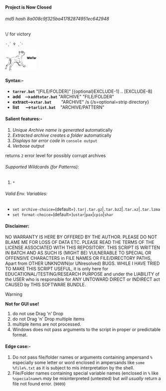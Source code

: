 <B>Project is Now Closed</b>
###### md5 hash 8a008c9f325ba41782874951ec642948<br> 

\\/ for victory 
```
˗ˏˋ ✞ ˎˊ˗
```
<img src="wintar.png" width=100><p>

#### Syntax:-
+ <b>`tarrer.bat`</b> "[FILE/FOLDER]" [{optional}EXCLUDE-1] .. [EXCLUDE-8]<br>
+ <b>add&nbsp; &nbsp;  --\>`addtotar.bat`</b> "ARCHIVE" "FILE/FOLDER"<br>
+ <b>extract--\>`xtar.bat`</b>&nbsp; &nbsp; &nbsp; &nbsp; "ARCHIVE" /s  {/s=optional=strip directory}
+ <b>list&nbsp; &nbsp; &nbsp; --\>`tarlist.bat`</b>&nbsp; &nbsp; "ARCHIVE/PATTERN"

#### Salient features:-
1. <i>Unique Archive name is generated</i> automatically
2. <i>Extracted archive creates a folder</i> automatically
3. <i>Displays tar error code</i> in `console output`
4. <i>Verbose output</i>

returns `2` error level for possibly corrupt archives

###### Supported Wildcards (for Patterns):
1. `*`
###### Valid Env. Variables:

- `set archive-choice=`(default=)`.tar|.tar.gz`|`.tar.bz2`|`.tar.xz`|`.tar.lzma`<br>
- `set format-choice=`(default=)`ustar`|`pax`|`cpio`|`shar`

#### Disclaimer:
NO WARRANTY IS HERE BY OFFERED BY THE AUTHOR. PLEASE DO NOT BLAME ME FOR LOSS OF DATA ETC. PLEASE READ THE TERMS OF THE LICENSE ASSOCIATED WITH THIS REPOSITORY. THIS SCRIPT IS WRITTEN IN BATCH AND AS SUCH IS (MIGHT BE) VULNERABLE TO SPECIAL OR OFFENSIVE CHARACTERS in FILE NAMES OR FILE/DIRECTORY PATHS, Apart from OTHER UNKNOWN(or UNresolved) BUGS. WHILE I HAVE TRIED TO MAKE THIS SCRIPT USEFUL, it is only here for EDUCATIONAL/TESTING/RESEARCH PURPOSE and under the LIABILITY of the USER who is responsible for ANY UNTOWARD DIRECT or INDIRECT act CAUSED by THIS SOFTWARE BUNDLE.

>[!WARNING]
> <b>Not for GUI use!</b>
>1. do not use Drag 'n' Drop<br>
>2. do not Drag 'n' Drop multiple items<br>
>3. multiple items are not processed.<br>
>4. Windows does not pass arguments to the script in proper or predictable format.

#### Edge case:-
1. Do not pass file/folder names or arguments containing ampersand `%` especially some letter or word enclosed in ampersands like `some %file%.txt` as it is subject to mis interpretation by the shell.
2.  File/Folder names containing special variable names (enclosed in `%` like `%specialname%` *may* be misinterpreted (untested) but *will usually* return a file not found error. (`9009`)
